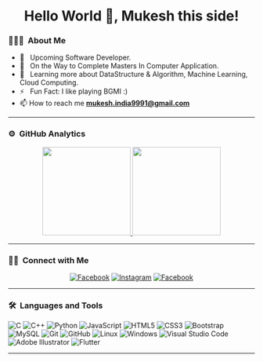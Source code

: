<h1 align="center">Hello World 👋, Mukesh this side!

### 👨🏻‍💻 &nbsp;About Me

- 🤔 &nbsp; Upcoming Software Developer.
- 💼 &nbsp; On the Way to Complete Masters In Computer Application.
- 🌱 &nbsp; Learning more about DataStructure & Algorithm, Machine Learning, Cloud Computing.
- ⚡️ &nbsp; Fun Fact: I like playing BGMI :)
- 📫 How to reach me **mukesh.india9991@gmail.com**

---

### ⚙️ &nbsp;GitHub Analytics

<p align="center">
<a href="https://github.com/kaizer-rmk">
  <img height="180em" src="https://github-readme-stats-eight-theta.vercel.app/api?username=kaizer-rmk&show_icons=true&theme=buefy&include_all_commits=true&count_private=true"/>
  <img height="180em" src="https://github-readme-stats-eight-theta.vercel.app/api/top-langs/?username=kaizer-rmk&layout=compact&langs_count=8&theme=buefy"/>
</a>
</p>

---

### 🤝🏻 &nbsp;Connect with Me 

<p align="center">
  <a href="https://fb.com/kaizerRMK" target="blank"><img alt="Facebook" src="https://img.shields.io/badge/Facebook-%231877F2.svg?style=for-the-badge&logo=Facebook&logoColor=white"></a>
  <a href="https://instagram.com/krazy_kaizer" target="blank"><img alt="Instagram" src="https://img.shields.io/badge/Instagram-%23E4405F.svg?style=for-the-badge&logo=Instagram&logoColor=white"></a>
  <a href="[https://linkedin.com/in/mukesh-kumar-288b1819b](https://www.linkedin.com/in/mukesh-k-288b1819b/)" target="blank"><img alt="Facebook" src="https://img.shields.io/badge/linkedin-%230077B5.svg?style=for-the-badge&logo=linkedin&logoColor=white"></a>
</p>

---
### 🛠 &nbsp;Languages and Tools

  ![C](https://img.shields.io/badge/c-%2300599C.svg?style=for-the-badge&logo=c&logoColor=white)
  ![C++](https://img.shields.io/badge/c++-%2300599C.svg?style=for-the-badge&logo=c%2B%2B&logoColor=white)
  ![Python](https://img.shields.io/badge/python-3670A0?style=for-the-badge&logo=python&logoColor=ffdd54)
  ![JavaScript](https://img.shields.io/badge/javascript-%23323330.svg?style=for-the-badge&logo=javascript&logoColor=%23F7DF1E)
  ![HTML5](https://img.shields.io/badge/html5-%23E34F26.svg?style=for-the-badge&logo=html5&logoColor=white)
  ![CSS3](https://img.shields.io/badge/css3-%231572B6.svg?style=for-the-badge&logo=css3&logoColor=white)
  ![Bootstrap](https://img.shields.io/badge/bootstrap-%23563D7C.svg?style=for-the-badge&logo=bootstrap&logoColor=white)    
  ![MySQL](https://img.shields.io/badge/mysql-%2300f.svg?style=for-the-badge&logo=mysql&logoColor=white) 
  ![Git](https://img.shields.io/badge/git-%23F05033.svg?style=for-the-badge&logo=git&logoColor=white)
  ![GitHub](https://img.shields.io/badge/github-%23121011.svg?style=for-the-badge&logo=github&logoColor=white)
  ![Linux](https://img.shields.io/badge/Linux-FCC624?style=for-the-badge&logo=linux&logoColor=black)
  ![Windows](https://img.shields.io/badge/Windows-0078D6?style=for-the-badge&logo=windows&logoColor=white)
  ![Visual Studio Code](https://img.shields.io/badge/Visual%20Studio%20Code-0078d7.svg?style=for-the-badge&logo=visual-studio-code&logoColor=white)
  ![Adobe Illustrator](https://img.shields.io/badge/adobe%20illustrator-%23FF9A00.svg?style=for-the-badge&logo=adobe%20illustrator&logoColor=white)
  ![Flutter](https://img.shields.io/badge/Flutter-%2302569B.svg?style=for-the-badge&logo=Flutter&logoColor=white)

---

 </div>
